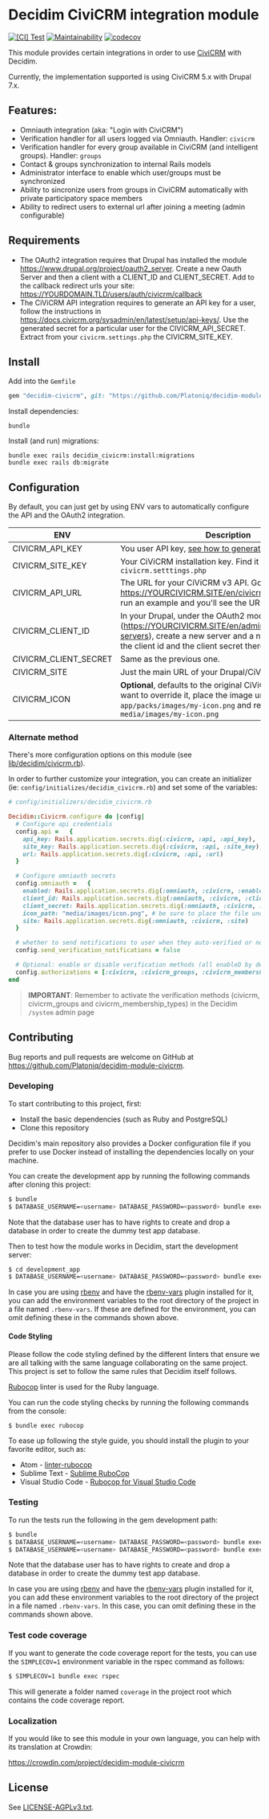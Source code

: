 Decidim CiviCRM integration module
==================================

[![[CI] Test](https://github.com/Platoniq/decidim-module-civicrm/actions/workflows/test.yml/badge.svg)](https://github.com/Platoniq/decidim-module-civicrm/actions/workflows/test.yml)
[![Maintainability](https://api.codeclimate.com/v1/badges/9b7a27a36e3b59e07293/maintainability)](https://codeclimate.com/github/Platoniq/decidim-module-civicrm/maintainability)
[![codecov](https://codecov.io/gh/Platoniq/decidim-module-civicrm/branch/main/graph/badge.svg)](https://codecov.io/gh/Platoniq/decidim-module-civicrm)

This module provides certain integrations in order to use [CiviCRM](https://civicrm.org/) with Decidim.

Currently, the implementation supported is using CiviCRM 5.x with Drupal 7.x.

Features:
--------

- Omniauth integration (aka: "Login with CiviCRM")
- Verification handler for all users logged via Omniauth. Handler: `civicrm`
- Verification handler for every group available in CiviCRM (and intelligent groups). Handler: `groups`
- Contact & groups synchronization to internal Rails models
- Administrator interface to enable which user/groups must be synchronized
- Ability to sincronize users from groups in CiviCRM automatically with private participatory space members
- Ability to redirect users to external url after joining a meeting (admin configurable)

Requirements
------------ 

- The OAuth2 integration requires that Drupal has installed the module https://www.drupal.org/project/oauth2_server. Create a new Oauth Server and then a client with a CLIENT_ID and  CLIENT_SECRET. Add to the callback redirect urls your site: https://YOURDOMAIN.TLD/users/auth/civicrm/callback
- The CiViCRM API integration requires to generate an API key for a user, follow the instructions in https://docs.civicrm.org/sysadmin/en/latest/setup/api-keys/. Use the generated secret for a particular user for the CIVICRM_API_SECRET. Extract from your `civicrm.settings.php` the CIVICRM_SITE_KEY.


Install
-------

Add into the `Gemfile`

```ruby
gem "decidim-civicrm", git: "https://github.com/Platoniq/decidim-module-civicrm", branch: "main"

```

Install dependencies:

```
bundle
```

Install (and run) migrations:


```
bundle exec rails decidim_civicrm:install:migrations
bundle exec rails db:migrate

```

## Configuration

By default, you can just get by using ENV vars to automatically configure the API and the OAuth2 integration.

| ENV | Description | Example |
|---|---|---|
| CIVICRM_API_KEY | You user API key, [see how to generate one here](https://docs.civicrm.org/sysadmin/en/latest/setup/api-keys/).  | `XXXXXXXX` |
| CIVICRM_SITE_KEY | Your CiViCRM installation key. Find it in your `civicrm.setttings.php` | `XXXXXXXX` |
| CIVICRM_API_URL |  The URL for your CiViCRM v3 API. Go to https://YOURCIVICRM.SITE/en/civicrm/api3#explorer, run an example and you'll see the URL there. | `https://YOURCIVICRM.SITE/sites/all/modules/civicrm/extern/rest.php` |
| CIVICRM_CLIENT_ID | In your Drupal, under the OAuth2 module administrator (https://YOURCIVICRM.SITE/en/admin/structure/oauth2-servers), create a new server and a new client. Define the client id and the client secret there | `some_id_you_created` |
| CIVICRM_CLIENT_SECRET | Same as the previous one. | `XXXXXXXX` |
| CIVICRM_SITE | Just the main URL of your Drupal/CiViCRM site | https://YOURCIVICRM.SITE |
| CIVICRM_ICON | **Optional**, defaults to the original CiViCRM logo. If you want to override it, place the image under your `app/packs/images/my-icon.png` and reference it here as `media/images/my-icon.png` | `media/images/civicrm-icon.png` |


### Alternate method

There's more configuration options on this module (see [lib/decidim/civicrm.rb](lib/decidim/civicrm.rb)). 

In order to further customize your integration, you can create an initializer (ie: `config/initializes/decidim_civicrm.rb`) and set some of the variables:

```ruby
# config/initializers/decidim_civicrm.rb

Decidim::Civicrm.configure do |config|
  # Configure api credentials
  config.api =   {
    api_key: Rails.application.secrets.dig(:civicrm, :api, :api_key),
    site_key: Rails.application.secrets.dig(:civicrm, :api, :site_key),
    url: Rails.application.secrets.dig(:civicrm, :api, :url)
  }

  # Configure omniauth secrets
  config.omniauth =   {
    enabled: Rails.application.secrets.dig(:omniauth, :civicrm, :enabled),
    client_id: Rails.application.secrets.dig(:omniauth, :civicrm, :client_id),
    client_secret: Rails.application.secrets.dig(:omniauth, :civicrm, :client_secret),
    icon_path: "media/images/icon.png", # be sure to place the file under app/packs/images/icon.png
    site: Rails.application.secrets.dig(:omniauth, :civicrm, :site)
  }

  # whether to send notifications to user when they auto-verified or not:
  config.send_verification_notifications = false

  # Optional: enable or disable verification methods (all enableD by default)
  config.authorizations = [:civicrm, :civicrm_groups, :civicrm_membership_types]
end

```

> **IMPORTANT**: Remember to activate the verification methods (civicrm, civicrm_groups and civicrm_membership_types) in the Decidim `/system` admin page


## Contributing

Bug reports and pull requests are welcome on GitHub at https://github.com/Platoniq/decidim-module-civicrm.

### Developing

To start contributing to this project, first:

- Install the basic dependencies (such as Ruby and PostgreSQL)
- Clone this repository

Decidim's main repository also provides a Docker configuration file if you
prefer to use Docker instead of installing the dependencies locally on your
machine.

You can create the development app by running the following commands after
cloning this project:

```bash
$ bundle
$ DATABASE_USERNAME=<username> DATABASE_PASSWORD=<password> bundle exec rake development_app
```

Note that the database user has to have rights to create and drop a database in
order to create the dummy test app database.

Then to test how the module works in Decidim, start the development server:

```bash
$ cd development_app
$ DATABASE_USERNAME=<username> DATABASE_PASSWORD=<password> bundle exec rails s
```

In case you are using [rbenv](https://github.com/rbenv/rbenv) and have the
[rbenv-vars](https://github.com/rbenv/rbenv-vars) plugin installed for it, you
can add the environment variables to the root directory of the project in a file
named `.rbenv-vars`. If these are defined for the environment, you can omit
defining these in the commands shown above.

#### Code Styling

Please follow the code styling defined by the different linters that ensure we
are all talking with the same language collaborating on the same project. This
project is set to follow the same rules that Decidim itself follows.

[Rubocop](https://rubocop.readthedocs.io/) linter is used for the Ruby language.

You can run the code styling checks by running the following commands from the
console:

```
$ bundle exec rubocop
```

To ease up following the style guide, you should install the plugin to your
favorite editor, such as:

- Atom - [linter-rubocop](https://atom.io/packages/linter-rubocop)
- Sublime Text - [Sublime RuboCop](https://github.com/pderichs/sublime_rubocop)
- Visual Studio Code - [Rubocop for Visual Studio Code](https://github.com/misogi/vscode-ruby-rubocop)

### Testing

To run the tests run the following in the gem development path:

```bash
$ bundle
$ DATABASE_USERNAME=<username> DATABASE_PASSWORD=<password> bundle exec rake test_app
$ DATABASE_USERNAME=<username> DATABASE_PASSWORD=<password> bundle exec rspec
```

Note that the database user has to have rights to create and drop a database in
order to create the dummy test app database.

In case you are using [rbenv](https://github.com/rbenv/rbenv) and have the
[rbenv-vars](https://github.com/rbenv/rbenv-vars) plugin installed for it, you
can add these environment variables to the root directory of the project in a
file named `.rbenv-vars`. In this case, you can omit defining these in the
commands shown above.

### Test code coverage

If you want to generate the code coverage report for the tests, you can use
the `SIMPLECOV=1` environment variable in the rspec command as follows:

```bash
$ SIMPLECOV=1 bundle exec rspec
```

This will generate a folder named `coverage` in the project root which contains
the code coverage report.

### Localization

If you would like to see this module in your own language, you can help with its
translation at Crowdin:

https://crowdin.com/project/decidim-module-civicrm

## License

See [LICENSE-AGPLv3.txt](LICENSE-AGPLv3.txt).
